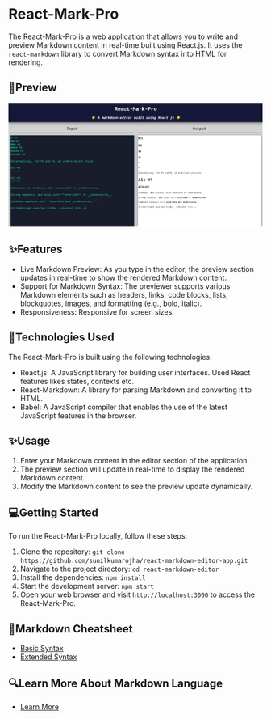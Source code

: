 # React-Mark-Pro

The React-Mark-Pro is a web application that allows you to write and preview Markdown content in real-time built using React.js. It uses the `react-markdown` library to convert Markdown syntax into HTML for rendering.

## 📸Preview

![React-Mark-Pro Website Preview](src/preview.png)

## ✨Features

- Live Markdown Preview: As you type in the editor, the preview section updates in real-time to show the rendered Markdown content.
- Support for Markdown Syntax: The previewer supports various Markdown elements such as headers, links, code blocks, lists, blockquotes, images, and formatting (e.g., bold, italic).
- Responsiveness: Responsive for screen sizes.

## 🤖Technologies Used

The React-Mark-Pro is built using the following technologies:

- React.js: A JavaScript library for building user interfaces.
  Used React features likes states, contexts etc.
- React-Markdown: A library for parsing Markdown and converting it to HTML.
- Babel: A JavaScript compiler that enables the use of the latest JavaScript features in the browser.

## ✨Usage

1. Enter your Markdown content in the editor section of the application.
2. The preview section will update in real-time to display the rendered Markdown content.
3. Modify the Markdown content to see the preview update dynamically.

## 💻Getting Started

To run the React-Mark-Pro locally, follow these steps:

1. Clone the repository: `git clone https://github.com/sunilkumarojha/react-markdown-editor-app.git`
2. Navigate to the project directory: `cd react-markdown-editor`
3. Install the dependencies: `npm install`
4. Start the development server: `npm start`
5. Open your web browser and visit `http://localhost:3000` to access the React-Mark-Pro.

## 📑Markdown Cheatsheet

- [Basic Syntax](https://www.markdownguide.org/cheat-sheet/#basic-syntax)
- [Extended Syntax](https://www.markdownguide.org/cheat-sheet/#extended-syntax)

## 🔍Learn More About Markdown Language
 - [Learn More](https://www.markdownguide.org/getting-started/)
